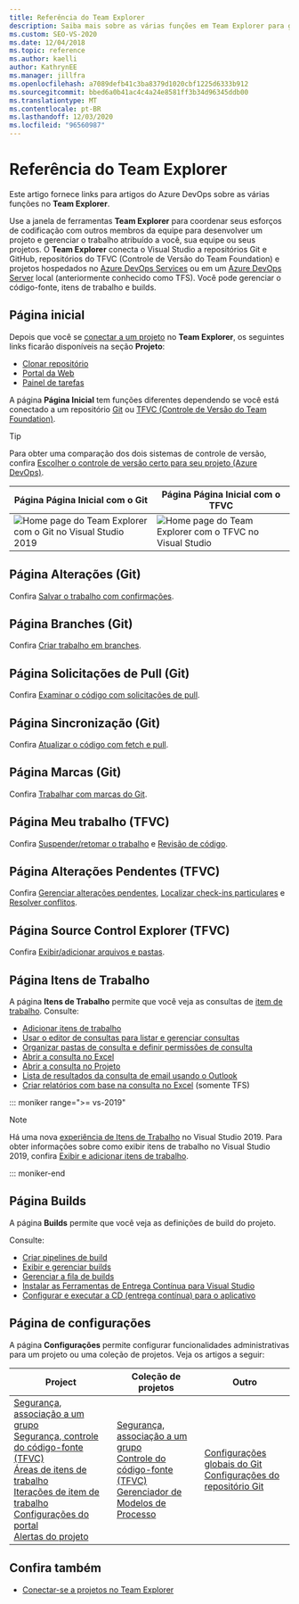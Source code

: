 ```yaml
---
title: Referência do Team Explorer
description: Saiba mais sobre as várias funções em Team Explorer para gerenciar o trabalho e coordenar com outros membros da equipe para desenvolver um projeto.
ms.custom: SEO-VS-2020
ms.date: 12/04/2018
ms.topic: reference
ms.author: kaelli
author: KathrynEE
ms.manager: jillfra
ms.openlocfilehash: a7089defb41c3ba8379d1020cbf1225d6333b912
ms.sourcegitcommit: bbed6a0b41ac4c4a24e8581ff3b34d96345ddb00
ms.translationtype: MT
ms.contentlocale: pt-BR
ms.lasthandoff: 12/03/2020
ms.locfileid: "96560987"
---
```

# <a name="team-explorer-reference"></a>Referência do Team Explorer

Este artigo fornece links para artigos do Azure DevOps sobre as várias funções no **Team Explorer**.

Use a janela de ferramentas **Team Explorer** para coordenar seus esforços de codificação com outros membros da equipe para desenvolver um projeto e gerenciar o trabalho atribuído a você, sua equipe ou seus projetos. O **Team Explorer** conecta o Visual Studio a repositórios Git e GitHub, repositórios do TFVC (Controle de Versão do Team Foundation) e projetos hospedados no [Azure DevOps Services](/azure/devops/user-guide/what-is-azure-devops-services) ou em um [Azure DevOps Server](/azure/devops/index-all) local (anteriormente conhecido como TFS). Você pode gerenciar o código-fonte, itens de trabalho e builds.

## <a name="home-page"></a>Página inicial

Depois que você se [conectar a um projeto](../connect-team-project.md) no **Team Explorer**, os seguintes links ficarão disponíveis na seção **Projeto**:

- [Clonar repositório](/azure/devops/repos/git/clone)
- [Portal da Web](/azure/devops/project/navigation/index)
- [Painel de tarefas](/azure/devops/boards/sprints/task-board)

A página **Página Inicial** tem funções diferentes dependendo se você está conectado a um repositório [Git](/azure/devops/repos/git/gitquickstart?view=vsts&tabs=visual-studio&preserve-view=true) ou [TFVC (Controle de Versão do Team Foundation)](/azure/devops/repos/tfvc/overview).

> [!TIP]
> Para obter uma comparação dos dois sistemas de controle de versão, confira [Escolher o controle de versão certo para seu projeto (Azure DevOps)](/azure/devops/repos/tfvc/comparison-git-tfvc).

| Página **Página Inicial** com o Git | Página **Página Inicial** com o TFVC |
| - | - |
| ![Home page do Team Explorer com o Git no Visual Studio 2019](media/team-explorer-reference/team-explorer-git.png) | ![Home page do Team Explorer com o TFVC no Visual Studio](media/team-explorer-reference/team-explorer-tfvc.png) |

## <a name="changes-page-git"></a>Página Alterações (Git)

Confira [Salvar o trabalho com confirmações](/azure/devops/repos/git/commits).

## <a name="branches-page-git"></a>Página Branches (Git)

Confira [Criar trabalho em branches](/azure/devops/repos/git/branches).

## <a name="pull-requests-page-git"></a>Página Solicitações de Pull (Git)

Confira [Examinar o código com solicitações de pull](/azure/devops/repos/git/pullrequest).

## <a name="sync-page-git"></a>Página Sincronização (Git)

Confira [Atualizar o código com fetch e pull](/azure/devops/repos/git/pulling).

## <a name="tags-page-git"></a>Página Marcas (Git)

Confira [Trabalhar com marcas do Git](/azure/devops/repos/git/git-tags).

## <a name="my-work-page-tfvc"></a>Página Meu trabalho (TFVC)

Confira [Suspender/retomar o trabalho](/azure/devops/repos/tfvc/suspend-your-work-manage-your-shelvesets) e [Revisão de código](/azure/devops/repos/tfvc/day-life-alm-developer-suspend-work-fix-bug-conduct-code-review).

## <a name="pending-changes-page-tfvc"></a>Página Alterações Pendentes (TFVC)

Confira [Gerenciar alterações pendentes](/azure/devops/repos/tfvc/develop-code-manage-pending-changes), [Localizar check-ins particulares](/azure/devops/repos/tfvc/suspend-your-work-manage-your-shelvesets) e [Resolver conflitos](/azure/devops/repos/tfvc/resolve-team-foundation-version-control-conflicts).

## <a name="source-control-explorer-page-tfvc"></a>Página Source Control Explorer (TFVC)

Confira [Exibir/adicionar arquivos e pastas](/azure/devops/repos/tfvc/add-files-server).

## <a name="work-items-page"></a>Página Itens de Trabalho

A página **Itens de Trabalho** permite que você veja as consultas de [item de trabalho](/azure/devops/boards/work-items/about-work-items). Consulte:

- [Adicionar itens de trabalho](/azure/devops/boards/backlogs/add-work-items)
- [Usar o editor de consultas para listar e gerenciar consultas](/azure/devops/boards/queries/using-queries)
- [Organizar pastas de consulta e definir permissões de consulta](/azure/devops/boards/queries/set-query-permissions)
- [Abrir a consulta no Excel](/azure/devops/boards/backlogs/office/bulk-add-modify-work-items-excel)
- [Abrir a consulta no Projeto](/azure/devops/boards/backlogs/office/create-your-backlog-tasks-using-project)
- [Lista de resultados da consulta de email usando o Outlook](/azure/devops/boards/queries/share-plans)
- [Criar relatórios com base na consulta no Excel](/azure/devops/report/excel/create-status-and-trend-excel-reports) (somente TFS)

::: moniker range=">= vs-2019"

> [!NOTE]
> Há uma nova [experiência de Itens de Trabalho](/azure/devops/boards/work-items/set-work-item-experience-vs) no Visual Studio 2019. Para obter informações sobre como exibir itens de trabalho no Visual Studio 2019, confira [Exibir e adicionar itens de trabalho](/azure/devops/boards/work-items/view-add-work-items).

::: moniker-end

## <a name="builds-page"></a>Página Builds

A página **Builds** permite que você veja as definições de build do projeto.

Consulte:

- [Criar pipelines de build](/azure/devops/pipelines/tasks/index)
- [Exibir e gerenciar builds](/azure/devops/pipelines/overview)
- [Gerenciar a fila de builds](/azure/devops/pipelines/agents/pools-queues)
- [Instalar as Ferramentas de Entrega Contínua para Visual Studio](/azure/devops/pipelines/apps/cd/azure/aspnet-core-to-acr#install-continuous-delivery-cd-tools-for-visual-studio-2017)
- [Configurar e executar a CD (entrega contínua) para o aplicativo](/azure/devops/pipelines/apps/cd/azure/aspnet-core-to-acr#configure-and-execute-continuous-delivery-cd-for-your-app)

## <a name="settings-page"></a>Página de configurações

A página **Configurações** permite configurar funcionalidades administrativas para um projeto ou uma coleção de projetos. Veja os artigos a seguir:

| Project | Coleção de projetos | Outro |
| - | - | - |
| [Segurança, associação a um grupo](/azure/devops/organizations/security/set-project-collection-level-permissions)<br/>[Segurança, controle do código-fonte (TFVC)](/azure/devops/organizations/security/set-git-tfvc-repository-permissions)<br/>[Áreas de itens de trabalho](/azure/devops/organizations/settings/set-area-paths)<br/>[Iterações de item de trabalho](/azure/devops/organizations/settings/set-iteration-paths-sprints)<br/>[Configurações do portal](/azure/devops/report/sharepoint-dashboards/configure-or-add-a-project-portal)<br/>[Alertas do projeto](/azure/devops/notifications/howto-manage-team-notifications) | [Segurança, associação a um grupo](/azure/devops/organizations/security/set-project-collection-level-permissions)<br/>[Controle do código-fonte (TFVC)](/azure/devops/repos/tfvc/decide-between-using-local-server-workspace)<br/>[Gerenciador de Modelos de Processo](/azure/devops/boards/work-items/guidance/manage-process-templates) | [Configurações globais do Git](/azure/devops/repos/git/git-config)<br/>[Configurações do repositório Git](/azure/devops/repos/git/git-config) |

## <a name="see-also"></a>Confira também

- [Conectar-se a projetos no Team Explorer](../../ide/connect-team-project.md)
